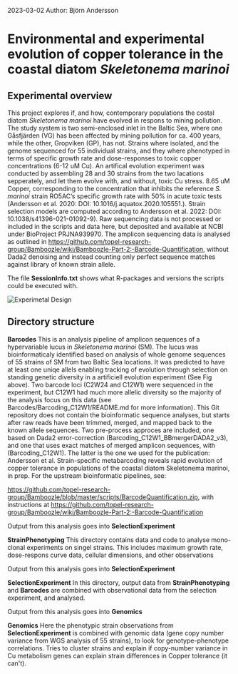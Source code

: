 2023-03-02
Author: Björn Andersson

# Environmental and experimental evolution of copper tolerance in the coastal diatom *Skeletonema marinoi*

## Experimental overview

This project explores if, and how, contemporary populations the costal diatom *Skeletonema marinoi* have evolved in respons to mining pollution. The study system is two semi-enclosed inlet in the Baltic Sea, where one Gåsfjärden (VG) has been affected by mining pollution for ca. 400 years, while the other, Gropviken (GP), has not. Strains where isolated, and the genome sequenced for 55 individual strains, and they where phenotyped in terms of specific growth rate and dose-responses to toxic copper concentrations (6-12 uM Cu). An artifical evolution experiment was conducted by assembling 28 and 30 strains from the two lacations sepperately, and let them evolve with, and without, toxic Cu stress. 8.65 uM Copper, corresponding to the concentration that inhibits the reference *S. marinoi* strain RO5AC’s specific growth rate with 50% in acute toxic tests (Andersson et al. 2020: DOI: 10.1016/j.aquatox.2020.105551.). Strain selection models are computed according to Andersson et al. 2022: DOI: 10.1038/s41396-021-01092-9). Raw sequencing data is not processed or included in the scripts and data here, but deposited and available at NCBI under BioProject PRJNA939970. The amplicon sequencing data is analysed as outlined in https://github.com/topel-research-group/Bamboozle/wiki/Bamboozle-Part-2:-Barcode-Quantification, without Dada2 denoising and instead counting only perfect sequence matches against library of known strain allele.

The file **SessionInfo.txt** shows what R-packages and versions the scripts could be executed with. 

![Experimetal Design](https://github.com/Bearstar85/Cu_evolution/blob/master/ExperimentalDesign1.jpg)

## Directory structure

**Barcodes**
This is an analysis pipeline of amplicon sequences of a hypervariable lucus in *Skeletonema marinoi* (SM). The lucus was bioinformaticaly identified based on analysis of whole genome sequences of 55 strains of SM from two Baltic Sea locations. It was predicted to have at least one uniqe allels enabling tracking of evolution through selection on standing genetic diversity in a artificiell evolution experiment (See Fig above). Two barcode loci (C2W24 and C12W1) were sequenced in the experiment, but C12W1 had much more allelic diversity so the majority of the analysis focus on this data (see Barcodes/Barcoding_C12W1/README.md for more information). This Git repository does not contain the bioinformatic sequence analyses, but starts after raw reads have been trimmed, merged, and mapped back to the known allele sequences. Two pre-process approces are included, one based on Dada2 error-correction (Barcoding_C12W1_BBmergerDADA2_v3), and one that uses exact matches of merged amplicon sequences, with (Barcoding_C12W1). The latter is the one we used for the publication: Andersson et al. Strain-specific metabarcoding reveals rapid evolution of copper tolerance in populations of the coastal diatom Skeletonema marinoi, in prep. For the upstream bioinformatic pipelines, see:

https://github.com/topel-research-group/Bamboozle/blob/master/scripts/BarcodeQuantification.zip, with instructions at https://github.com/topel-research-group/Bamboozle/wiki/Bamboozle-Part-2:-Barcode-Quantification

Output from this analysis goes into **SelectionExperiment**

**StrainPhenotyping**
This directory contains data and code to analyse mono-clonal experiments on singel strains. This includes maximum growth rate, dose-respons curve data, cellular dimensions, and other observations 

Output from this analysis goes into **SelectionExperiment**

**SelectionExperiment**
In this directory, output data from **StrainPhenotyping** and **Barcodes** are combined with observational data from the selection experiment, and analysed.

Output from this analysis goes into **Genomics**

**Genomics**
Here the phenotypic strain observations from **SelectionExperiment** is combined with genomic data (gene copy number variance from WGS analysis of 55 strains), to look for genotype-phenotype correlations. Tries to cluster strains and explain if copy-number variance in Cu metabolism genes can explain strain differences in Copper tolerance (it can't). 

